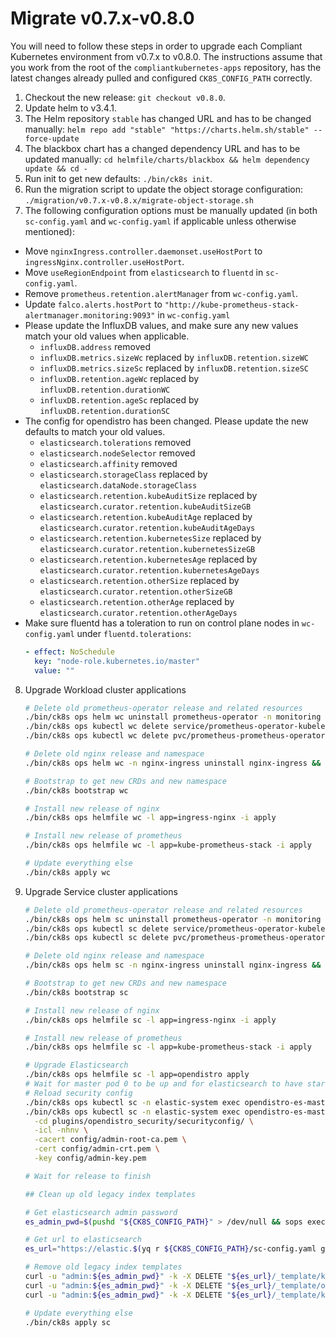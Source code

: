 # Migrate v0.7.x-v0.8.0

You will need to follow these steps in order to upgrade each Compliant Kubernetes environment from v0.7.x to v0.8.0.
The instructions assume that you work from the root of the `compliantkubernetes-apps` repository, has the latest changes already pulled and configured `CK8S_CONFIG_PATH` correctly.

1. Checkout the new release: `git checkout v0.8.0`.
2. Update helm to v3.4.1.
3. The Helm repository `stable` has changed URL and has to be changed manually:
    `helm repo add "stable" "https://charts.helm.sh/stable" --force-update`
4. The blackbox chart has a changed dependency URL and has to be updated manually:
    `cd helmfile/charts/blackbox && helm dependency update && cd -`
5. Run init to get new defaults: `./bin/ck8s init`.
6. Run the migration script to update the object storage configuration: `./migration/v0.7.x-v0.8.x/migrate-object-storage.sh`
7. The following configuration options must be manually updated (in both `sc-config.yaml` and `wc-config.yaml` if applicable unless otherwise mentioned):
  - Move `nginxIngress.controller.daemonset.useHostPort` to `ingressNginx.controller.useHostPort`.
  - Move `useRegionEndpoint` from `elasticsearch` to `fluentd` in `sc-config.yaml`.
  - Remove `prometheus.retention.alertManager` from `wc-config.yaml`.
  - Update `falco.alerts.hostPort` to `"http://kube-prometheus-stack-alertmanager.monitoring:9093"` in `wc-config.yaml`
  - Please update the InfluxDB values, and make sure any new values match your old values when applicable.
    - `influxDB.address` removed
    - `influxDB.metrics.sizeWc` replaced by `influxDB.retention.sizeWC`
    - `influxDB.metrics.sizeSc` replaced by `influxDB.retention.sizeSC`
    - `influxDB.retention.ageWc` replaced by `influxDB.retention.durationWC`
    - `influxDB.retention.ageSc` replaced by `influxDB.retention.durationSC`
  - The config for opendistro has been changed.
    Please update the new defaults to match your old values.
    - `elasticsearch.tolerations` removed
    - `elasticsearch.nodeSelector` removed
    - `elasticsearch.affinity` removed
    - `elasticsearch.storageClass` replaced by `elasticsearch.dataNode.storageClass`
    - `elasticsearch.retention.kubeAuditSize` replaced by `elasticsearch.curator.retention.kubeAuditSizeGB`
    - `elasticsearch.retention.kubeAuditAge` replaced by `elasticsearch.curator.retention.kubeAuditAgeDays`
    - `elasticsearch.retention.kubernetesSize` replaced by `elasticsearch.curator.retention.kubernetesSizeGB`
    - `elasticsearch.retention.kubernetesAge` replaced by `elasticsearch.curator.retention.kubernetesAgeDays`
    - `elasticsearch.retention.otherSize` replaced by `elasticsearch.curator.retention.otherSizeGB`
    - `elasticsearch.retention.otherAge` replaced by `elasticsearch.curator.retention.otherAgeDays`
  - Make sure fluentd has a toleration to run on control plane nodes in `wc-config.yaml` under `fluentd.tolerations`:
    ```yaml
    - effect: NoSchedule
      key: "node-role.kubernetes.io/master"
      value: ""
    ```
8. Upgrade Workload cluster applications
    ```bash
    # Delete old prometheus-operator release and related resources
    ./bin/ck8s ops helm wc uninstall prometheus-operator -n monitoring
    ./bin/ck8s ops kubectl wc delete service/prometheus-operator-kubelet -n kube-system
    ./bin/ck8s ops kubectl wc delete pvc/prometheus-prometheus-operator-prometheus-db-prometheus-prometheus-operator-prometheus-0 -n monitoring

    # Delete old nginx release and namespace
    ./bin/ck8s ops helm wc -n nginx-ingress uninstall nginx-ingress && ./bin/ck8s ops kubectl wc delete namespace nginx-ingress

    # Bootstrap to get new CRDs and new namespace
    ./bin/ck8s bootstrap wc

    # Install new release of nginx
    ./bin/ck8s ops helmfile wc -l app=ingress-nginx -i apply

    # Install new release of prometheus
    ./bin/ck8s ops helmfile wc -l app=kube-prometheus-stack -i apply

    # Update everything else
    ./bin/ck8s apply wc
    ```
9. Upgrade Service cluster applications
    ```bash
    # Delete old prometheus-operator release and related resources
    ./bin/ck8s ops helm sc uninstall prometheus-operator -n monitoring
    ./bin/ck8s ops kubectl sc delete service/prometheus-operator-kubelet -n kube-system
    ./bin/ck8s ops kubectl sc delete pvc/prometheus-prometheus-operator-prometheus-db-prometheus-prometheus-operator-prometheus-0 -n monitoring

    # Delete old nginx release and namespace
    ./bin/ck8s ops helm sc -n nginx-ingress uninstall nginx-ingress && ./bin/ck8s ops kubectl sc delete namespace nginx-ingress

    # Bootstrap to get new CRDs and new namespace
    ./bin/ck8s bootstrap sc

    # Install new release of nginx
    ./bin/ck8s ops helmfile sc -l app=ingress-nginx -i apply

    # Install new release of prometheus
    ./bin/ck8s ops helmfile sc -l app=kube-prometheus-stack -i apply

    # Upgrade Elasticsearch
    ./bin/ck8s ops helmfile sc -l app=opendistro apply
    # Wait for master pod 0 to be up and for elasticsearch to have started
    # Reload security config
    ./bin/ck8s ops kubectl sc -n elastic-system exec opendistro-es-master-0 -- chmod +x ./plugins/opendistro_security/tools/securityadmin.sh
    ./bin/ck8s ops kubectl sc -n elastic-system exec opendistro-es-master-0 -- ./plugins/opendistro_security/tools/securityadmin.sh \
      -cd plugins/opendistro_security/securityconfig/ \
      -icl -nhnv \
      -cacert config/admin-root-ca.pem \
      -cert config/admin-crt.pem \
      -key config/admin-key.pem

    # Wait for release to finish

    ## Clean up old legacy index templates

    # Get elasticsearch admin password
    es_admin_pwd=$(pushd "${CK8S_CONFIG_PATH}" > /dev/null && sops exec-file secrets.yaml 'yq r {} elasticsearch.adminPassword' && popd > /dev/null)

    # Get url to elasticsearch
    es_url="https://elastic.$(yq r ${CK8S_CONFIG_PATH}/sc-config.yaml global.opsDomain)"

    # Remove old legacy index templates
    curl -u "admin:${es_admin_pwd}" -k -X DELETE "${es_url}/_template/kubernetes"
    curl -u "admin:${es_admin_pwd}" -k -X DELETE "${es_url}/_template/other"
    curl -u "admin:${es_admin_pwd}" -k -X DELETE "${es_url}/_template/kubeaudit"

    # Update everything else
    ./bin/ck8s apply sc
    ```
